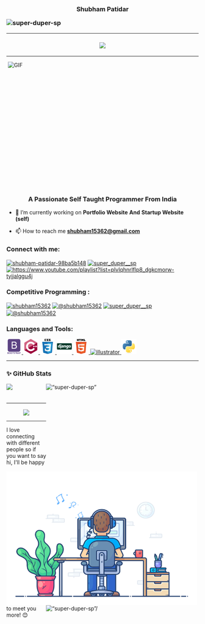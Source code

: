 <h3 align="center">
 Shubham Patidar
  <p align="left"> <img width="150" height="25" src="https://komarev.com/ghpvc/?username=super-duper-sp&label=Profile%20views&color=0e75b6&style=flat" alt="super-duper-sp" /> </p>

</h3>
<hr>

<h3 align="center">
 
  <p align="center" >
  <a href="https://github.com/DenverCoder1/readme-typing-svg"><img src="https://readme-typing-svg.herokuapp.com/?&lines=I%20Hear%20,%20I%20Forget.....;I%20See%20,%20I%20Remember.....;I%20Do%20,%20I%20Understand.....;&center=true&width=440&height=45&color=f75c7e&vCenter=true&size=25"></a>
</h3>
<hr>


  <img align="right" alt="GIF" src="https://github.com/abhisheknaiidu/abhisheknaiidu/blob/master/code.gif?raw=true" width="500" height="350" />
<h3 align="center">A Passionate Self Taught Programmer From India</h3>


- 🔭 I’m currently working on 
  **Portfolio Website**
**And**
  **Startup Website (self)**

- 📫 How to reach me **shubham15362@gmail.com**

<h3 align="left">Connect with me:</h3>
<p align="left">
<a href="https://linkedin.com/in/shubham-patidar-98ba5b148" target="blank"><img align="center" src="https://raw.githubusercontent.com/rahuldkjain/github-profile-readme-generator/master/src/images/icons/Social/linked-in-alt.svg" alt="shubham-patidar-98ba5b148" height="30" width="40" /></a>
<a href="https://instagram.com/super_duper__sp" target="blank"><img align="center" src="https://raw.githubusercontent.com/rahuldkjain/github-profile-readme-generator/master/src/images/icons/Social/instagram.svg" alt="super_duper__sp" height="30" width="40" /></a>
<a href="https://www.youtube.com/c/https://www.youtube.com/playlist?list=plvlqhnrlflp8_dgkcmorw-tyjjalggu4j" target="blank"><img align="center" src="https://raw.githubusercontent.com/rahuldkjain/github-profile-readme-generator/master/src/images/icons/Social/youtube.svg" alt="https://www.youtube.com/playlist?list=plvlqhnrlflp8_dgkcmorw-tyjjalggu4j" height="30" width="40" /></a>

</p>



<h3 align="left">Competitive Programming :</h3>
<p align="left">
 <a href="https://www.codechef.com/users/shubham15362" target="blank"><img align="center" src="https://cdn.jsdelivr.net/npm/simple-icons@3.1.0/icons/codechef.svg" alt="shubham15362" height="30" width="40" /></a>
<a href="https://www.hackerrank.com/@shubham15362" target="blank"><img align="center" src="https://raw.githubusercontent.com/rahuldkjain/github-profile-readme-generator/master/src/images/icons/Social/hackerrank.svg" alt="@shubham15362" height="30" width="40" /></a>
<a href="https://codeforces.com/profile/super_duper__sp" target="blank"><img align="center" src="https://cdn.jsdelivr.net/npm/simple-icons@3.0.1/icons/codeforces.svg" alt="super_duper__sp" height="30" width="40" /></a>
<a href="https://www.hackerearth.com/@shubham15362" target="blank"><img align="center" src="https://raw.githubusercontent.com/rahuldkjain/github-profile-readme-generator/master/src/images/icons/Social/hackerearth.svg" alt="@shubham15362" height="30" width="40" /></a>
</p> 
  

  

<h3 align="left">Languages and Tools:</h3>
<p align="left"> <a href="https://getbootstrap.com" target="_blank"> <img src="https://raw.githubusercontent.com/devicons/devicon/master/icons/bootstrap/bootstrap-plain-wordmark.svg" alt="bootstrap" width="40" height="40"/> </a> <a href="https://www.w3schools.com/cpp/" target="_blank"> <img src="https://raw.githubusercontent.com/devicons/devicon/master/icons/cplusplus/cplusplus-original.svg" alt="cplusplus" width="40" height="40"/> </a> <a href="https://www.w3schools.com/css/" target="_blank"> <img src="https://raw.githubusercontent.com/devicons/devicon/master/icons/css3/css3-original-wordmark.svg" alt="css3" width="40" height="40"/> </a> <a href="https://www.djangoproject.com/" target="_blank"> <img src="https://raw.githubusercontent.com/devicons/devicon/master/icons/django/django-original.svg" alt="django" width="40" height="40"/> </a> <a href="https://www.w3.org/html/" target="_blank"> <img src="https://raw.githubusercontent.com/devicons/devicon/master/icons/html5/html5-original-wordmark.svg" alt="html5" width="40" height="40"/> </a> <a href="https://www.adobe.com/in/products/illustrator.html" target="_blank"> <img src="https://www.vectorlogo.zone/logos/adobe_illustrator/adobe_illustrator-icon.svg" alt="illustrator" width="40" height="40"/> </a> <a href="https://www.python.org" target="_blank"> <img src="https://raw.githubusercontent.com/devicons/devicon/master/icons/python/python-original.svg" alt="python" width="40" height="40"/> </a> 
<hr></p>



### ✨ GitHub Stats

<a href="https://github.com/super-duper-sp">
  <img height="180em" src="https://github-readme-stats.vercel.app/api?username=super-duper-sp&show_icons=true&theme=dracula&count_private=true" />
  <img align="right" width="400" height="230" src="http://github-readme-streak-stats.herokuapp.com?user=super-duper-sp&theme=merko&hide_border=true&sideNums=DD2727&currStreakLabel=DD2727" alt=“super-duper-sp” />
</a>
<br/>


<a href="https://github.com/super-duper-sp">
   <img width="500" height="350" align="left" src="https://github.com/super-duper-sp/super-duper-sp/blob/f1d2899a2c4ccba90e1a690a796c86f9cc1195f6/dev-working_rounded.gif"  alt="CoDiNg RocKs"  width="550"/>
 
 <img align="right" width="400" height="230" src="https://github-readme-stats.vercel.app/api/top-langs?username=super-duper-sp&show_icons=true&locale=en&layout=compact" alt=“super-duper-sp”/>
</a>
<br/>




 

<div align="center">
<hr>
<img align="center"src="https://activity-graph.herokuapp.com/graph?username=super-duper-sp&theme=dracula&layout=compact&title_color=FF69B4&hide_border=true&area=true" align="center" />
<hr>
</div>

I love connecting with different people so if you want to say hi, I'll be happy to meet you more! 😊
